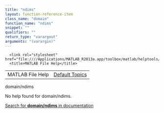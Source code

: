 ```yaml
---
title: "ndims"
layout: function-reference-item
class_name: "domain"
function_name: "ndims"
snippet: ""
qualifiers: ""
return_type: "varargout"
arguments: "(varargin)"
---
```


<html>
   <head>
      <meta http-equiv="Content-Type" content="text/html; charset=utf-8">
   
      <link rel="stylesheet" href="file:////Applications/MATLAB_R2013a.app/toolbox/matlab/helptools/private/helpwin.css">
      <title>MATLAB File Help</title>
   </head>
   <body>
      <!--Single-page help-->
      <table border="0" cellspacing="0" width="100%">
         <tr class="subheader">
            <td class="headertitle">MATLAB File Help</td>
            <td class="subheader-right"><a href="matlab:helpwin">Default Topics</a></td>
         </tr>
      </table>
      <div class="title">domain/ndims</div>
      <!--No help found-->
      <p>No help found for <span class="helptopic">domain/ndims</span>.
      </p>
      <p><a href="matlab:docsearch('domain/ndims')">
            Search for <b>domain/ndims</b> in documentation
            </a></p>
   </body>
</html>
